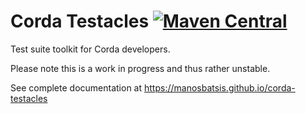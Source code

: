 # Corda Testacles [![Maven Central](https://img.shields.io/maven-central/v/com.github.manosbatsis.corda.testacles/corda-testacles-testcontainers.svg)](https://repo1.maven.org/maven2/com/github/manosbatsis/corda/testacles/) 

Test suite toolkit for Corda developers. 

Please note this is a work in progress and thus rather unstable.

See complete documentation at https://manosbatsis.github.io/corda-testacles


